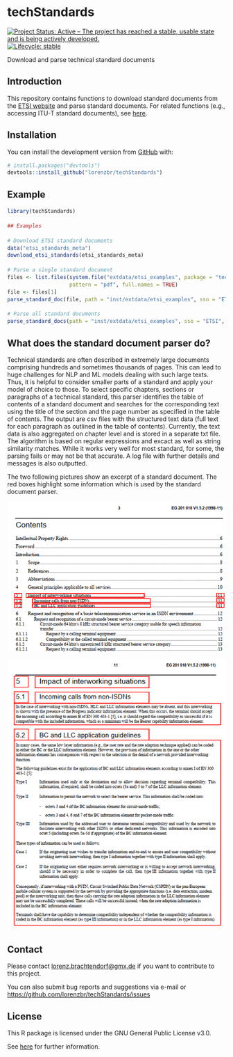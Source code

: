 ﻿# techStandards

<!-- badges: start -->
[![Project Status: Active – The project has reached a stable, usable state and is being actively developed.](https://www.repostatus.org/badges/latest/active.svg)](https://www.repostatus.org/#active)
[![Lifecycle:
stable](https://img.shields.io/badge/lifecycle-stable-green.svg)](https://lifecycle.r-lib.org/articles/stages.html#stable-1)
<!-- badges: end -->

Download and parse technical standard documents


## Introduction

This repository contains functions to download standard documents from the [ETSI website](https://www.etsi.org/standards) and parse standard documents. For related functions (e.g., accessing ITU-T standard documents), see [here](https://github.com/lorenzbr/pystandards).

## Installation

You can install the development version from [GitHub](https://github.com/) with:

``` r
# install.packages("devtools")
devtools::install_github("lorenzbr/techStandards")
```


## Example


```r
library(techStandards)

## Examples

# Download ETSI standard documents
data("etsi_standards_meta")
download_etsi_standards(etsi_standards_meta)

# Parse a single standard document
files <- list.files(system.file("extdata/etsi_examples", package = "techStandards"), 
                    pattern = "pdf", full.names = TRUE)
file <- files[1]
parse_standard_doc(file, path = "inst/extdata/etsi_examples", sso = "ETSI", overwrite = TRUE)

# Parse all standard documents
parse_standard_docs(path = "inst/extdata/etsi_examples", sso = "ETSI", overwrite = TRUE)
```


## What does the standard document parser do?

Technical standards are often described in extremely large documents comprising hundreds and sometimes thousands of pages. This can lead to huge challenges for NLP and ML models dealing with such large texts. Thus, it is helpful to consider smaller parts of a standard and apply your model of choice to those. To select specific chapters, sections or paragraphs of a technical standard, this parser identifies the table of contents of a standard document and searches for the corresponding text using the title of the section and the page number as specified in the table of contents. The output are csv files with the structured text data (full text for each paragraph as outlined in the table of contents). Currently, the text data is also aggregated on chapter level and is stored in a separate txt file. The algorithm is based on regular expressions and excact as well as string similarity matches. While it works very well for most standard, for some, the parsing fails or may not be that accurate. A log file with further details and messages is also outputted.

The two following pictures show an excerpt of a standard document. The red boxes highlight some information which is used by the standard document parser.

![toc_example](./inst/figures/toc_example.png)

![fulltext_example](./inst/figures/fulltext_example.png)


## Contact

Please contact <lorenz.brachtendorf@gmx.de> if you want to contribute to this project.

You can also submit bug reports and suggestions via e-mail or <https://github.com/lorenzbr/techStandards/issues> 


## License

This R package is licensed under the GNU General Public License v3.0.

See [here](https://github.com/lorenzbr/techStandards/blob/master/LICENSE) for further information.
